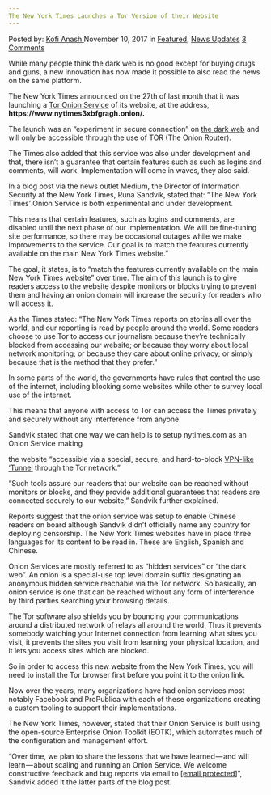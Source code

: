 ```yaml
---
The New York Times Launches a Tor Version of their Website
---
```

<article class="post-listing post-23465 post type-post status-publish format-standard has-post-thumbnail hentry  tag-launches tag-times  tag-version tag-website tag-york">
    <div class="post-inner">
        <span>Posted by: <a href="https://www.deepdotweb.com/author/kofi/" title="">Kofi Anash </a></span>
    <span>November 10, 2017</span>
    <span>in <a href="https://www.deepdotweb.com/category/deepdot-news/" rel="category tag">Featured</a>, <a href="https://www.deepdotweb.com/category/news-updates/" rel="category tag">News Updates</a></span>
    <span><a href="https://www.deepdotweb.com/2017/11/10/new-york-times-launches-tor-version-website/#comments">3 Comments</a></span>
    </p>
    <div class="clear"></div>
    <div class="entry">
    <p>While many people think the dark web is no good except for buying drugs and guns, a new innovation has now made it possible to also read the news on the same platform.</p>
    <p>The New York Times announced on the 27th of last month that it was launching a <a href="https://www.deepdotweb.com/2017/10/25/tor-fingerprinting-tor-browser-immune-browser-fingerprinting/">Tor Onion Service</a> of its website, at the address, <strong>https://www.nytimes3xbfgragh.onion/.</strong></p>
    <p>The launch was an “experiment in secure connection” on <a href="https://www.deepdotweb.com/2017/10/23/23-10-17-dark-web-cybercrime-roundup/">the dark web</a> and will only be accessible through the use of TOR (The Onion Router).</p>
    <p>The Times also added that this service was also under development and that, there isn’t a guarantee that certain features such as such as logins and comments, will work. Implementation will come in waves, they also said.</p>
    <p>In a blog post via the news outlet Medium, the Director of Information Security at the New York Times, Runa Sandvik, stated that: “The New York Times’ Onion Service is both experimental and under development.</p>
    <p><a id="post-23465-_gjdgxs"></a> This means that certain features, such as logins and comments, are disabled until the next phase of our implementation. We will be fine-tuning site performance, so there may be occasional outages while we make improvements to the service. Our goal is to match the features currently available on the main New York Times website.”</p>
    <p>The goal, it states, is to “match the features currently available on the main New York Times website” over time. The aim of this launch is to give readers access to the website despite monitors or blocks trying to prevent them and having an onion domain will increase the security for readers who will access it.</p>
    <p>As the Times stated: “The New York Times reports on stories all over the world, and our reporting is read by people around the world. Some readers choose to use Tor to access our journalism because they’re technically blocked from accessing our website; or because they worry about local network monitoring; or because they care about online privacy; or simply because that is the method that they prefer.”</p>
    <p>In some parts of the world, the governments have rules that control the use of the internet, including blocking some websites while other to survey local use of the internet.</p>
    <p>This means that anyone with access to Tor can access the Times privately and securely without any interference from anyone.</p>
    <p>Sandvik stated that one way we can help is to setup nytimes.com as an Onion Service  making</p>
    <p>the website “accessible via a special, secure, and hard-to-block <a href="https://www.deepdotweb.com/2017/10/24/no-logs-vpn-provider-shared-logs-fbi/">VPN-like &#8216;Tunnel</a> through the Tor network.”</p>
    <p>“Such tools assure our readers that our website can be reached without monitors or blocks, and they provide additional guarantees that readers are connected securely to our website,” Sandvik further explained.</p>
    <p>Reports suggest that the onion service was setup to enable Chinese readers on board although Sandvik didn’t officially name any country for deploying censorship. The New York Times websites have in place three languages for its content to be read in. These are English, Spanish and Chinese.</p>
    <p>Onion Services are mostly referred to as &#8220;hidden services&#8221; or &#8220;the dark web”. An onion is a special-use top level domain suffix designating an anonymous hidden service reachable via the Tor network. So basically, an onion service is one that can be reached without any form of interference by third parties searching your browsing details.</p>
    <p>The Tor software also shields you by bouncing your communications around a distributed network of relays all around the world. Thus it prevents somebody watching your Internet connection from learning what sites you visit, it prevents the sites you visit from learning your physical location, and it lets you access sites which are blocked.</p>
    <p>So in order to access this new website from the New York Times, you will need to install the Tor browser first before you point it to the onion link.</p>
    <p>Now over the years, many organizations have had onion services most notably Facebook and ProPublica with each of these organizations creating a custom tooling to support their implementations.</p>
    <p>The New York Times, however, stated that their Onion Service is built using the open-source Enterprise Onion Toolkit (EOTK), which automates much of the configuration and management effort.</p>
    <p>“Over time, we plan to share the lessons that we have learned — and will learn — about scaling and running an Onion Service. We welcome constructive feedback and bug reports via email to <a href="/cdn-cgi/l/email-protection" class="__cf_email__" data-cfemail="e08f8e898f8ea08e9994898d8593ce838f8d">[email&#160;protected]</a>”, Sandvik added it the latter parts of the blog post.</p>
    </div>
    <span style="display:none"><a href="https://www.deepdotweb.com/tag/launches/" rel="tag">launches</a> <a href="https://www.deepdotweb.com/tag/times/" rel="tag">times</a> <a href="https://www.deepdotweb.com/tag/tor/" rel="tag">tor</a> <a href="https://www.deepdotweb.com/tag/version/" rel="tag">version</a> <a href="https://www.deepdotweb.com/tag/website/" rel="tag">website</a> <a href="https://www.deepdotweb.com/tag/york/" rel="tag">york</a></span> <span style="display:none" class="updated">2017-11-10</span>
    <div style="display:none" class="vcard author" itemprop="author" itemscope itemtype="http://schema.org/Person"><strong class="fn" itemprop="name"><a href="https://www.deepdotweb.com/author/kofi/" title="Posts by Kofi Anash" rel="author">Kofi Anash</a></strong></div>
    </div>
</article>

